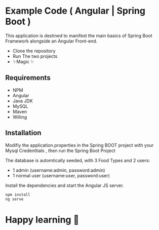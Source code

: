 # Example Code ( Angular | Spring Boot )




This application is destined to manifest the main basics of Spring Boot Framework alongside an Angular Front-end.

- Clone the repository
- Run The two projects 
- ✨Magic ✨

## Requirements

- NPM
- Angular 
- Java JDK
- MySQL 
- Maven 
- Willing 



## Installation
Modifiy the application.properties in the Spring BOOT project with your Mysql Credenttials , then run the Spring Boot Project

The database is automtically seeded, with 3 Food Types and 2 users: 
- 1 admin (username:admin, password:admin)
- 1 normal user (username:user, password:user)


Install the dependencies and start the Angular JS server.

```sh
npm install
ng serve
```


# Happy learning 💚